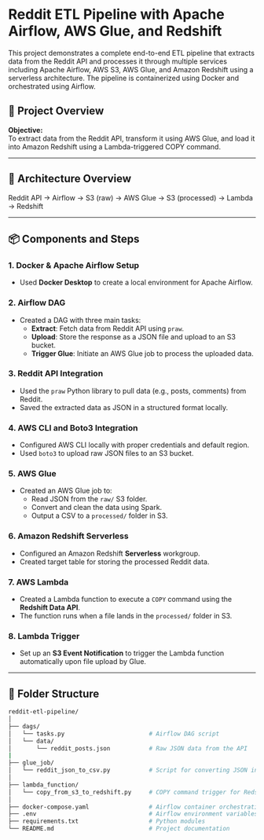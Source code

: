 # Reddit ETL Pipeline with Apache Airflow, AWS Glue, and Redshift

This project demonstrates a complete end-to-end ETL pipeline that extracts data from the Reddit API and processes it through multiple services including Apache Airflow, AWS S3, AWS Glue, and Amazon Redshift using a serverless architecture. The pipeline is containerized using Docker and orchestrated using Airflow.

## 🚀 Project Overview

**Objective:**  
To extract data from the Reddit API, transform it using AWS Glue, and load it into Amazon Redshift using a Lambda-triggered COPY command.

---

## 🧩 Architecture Overview

Reddit API → Airflow → S3 (raw) → AWS Glue → S3 (processed) → Lambda → Redshift


---

## 📦 Components and Steps

### 1. **Docker & Apache Airflow Setup**
- Used **Docker Desktop** to create a local environment for Apache Airflow.

### 2. **Airflow DAG**
- Created a DAG with three main tasks:
  - **Extract**: Fetch data from Reddit API using `praw`.
  - **Upload**: Store the response as a JSON file and upload to an S3 bucket.
  - **Trigger Glue**: Initiate an AWS Glue job to process the uploaded data.

### 3. **Reddit API Integration**
- Used the `praw` Python library to pull data (e.g., posts, comments) from Reddit.
- Saved the extracted data as JSON in a structured format locally.

### 4. **AWS CLI and Boto3 Integration**
- Configured AWS CLI locally with proper credentials and default region.
- Used `boto3` to upload raw JSON files to an S3 bucket.

### 5. **AWS Glue**
- Created an AWS Glue job to:
  - Read JSON from the `raw/` S3 folder.
  - Convert and clean the data using Spark.
  - Output a CSV to a `processed/` folder in S3.

### 6. **Amazon Redshift Serverless**
- Configured an Amazon Redshift **Serverless** workgroup. 
- Created target table for storing the processed Reddit data.

### 7. **AWS Lambda**
- Created a Lambda function to execute a `COPY` command using the **Redshift Data API**.
- The function runs when a file lands in the `processed/` folder in S3.

### 8. **Lambda Trigger**
- Set up an **S3 Event Notification** to trigger the Lambda function automatically upon file upload by Glue.

---

## 📁 Folder Structure

```bash
reddit-etl-pipeline/
│
├── dags/
│   └── tasks.py                        # Airflow DAG script
│   └── data/                      
│       └── reddit_posts.json           # Raw JSON data from the API
|   
├── glue_job/
│   └── reddit_json_to_csv.py           # Script for converting JSON into CSV and upload to S3
│
├── lambda_function/
│   └── copy_from_s3_to_redshift.py     # COPY command trigger for Redshift
│
├── docker-compose.yaml                 # Airflow container orchestration
├── .env                                # Airflow environment variables
├── requirements.txt                    # Python modules
└── README.md                           # Project documentation
